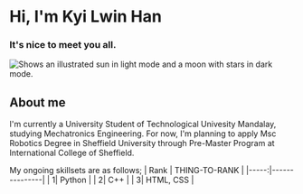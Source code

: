 # Hi, I'm Kyi Lwin Han

### It's nice to meet you all. 

<picture>
  <source media="(prefers-color-scheme: dark)" srcset="https://as2.ftcdn.net/v2/jpg/02/66/72/41/1000_F_266724172_Iy8gdKgMa7XmrhYYxLCxyhx6J7070Pr8.jpg">
  <source media="(prefers-color-scheme: light)" srcset="https://as2.ftcdn.net/v2/jpg/02/66/72/41/1000_F_266724172_Iy8gdKgMa7XmrhYYxLCxyhx6J7070Pr8.jpg">
  <img alt="Shows an illustrated sun in light mode and a moon with stars in dark mode." src="https://as2.ftcdn.net/v2/jpg/02/66/72/41/1000_F_266724172_Iy8gdKgMa7XmrhYYxLCxyhx6J7070Pr8.jpg">
</picture>

## About me
I'm currently a University Student of Technological Univesity Mandalay, studying Mechatronics Engineering. For now, I'm planning to apply Msc Robotics Degree in Sheffield University through Pre-Master Program at International College of Sheffield. 

My ongoing skillsets are as follows;
| Rank | THING-TO-RANK |
|-----:|---------------|
|     1|  Python             |
|     2|    C++           |
|     3|        HTML, CSS       |
